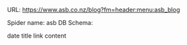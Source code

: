 URL: https://www.asb.co.nz/blog?fm=header:menu:asb_blog

Spider name: asb
DB Schema:

date
title
link
content
